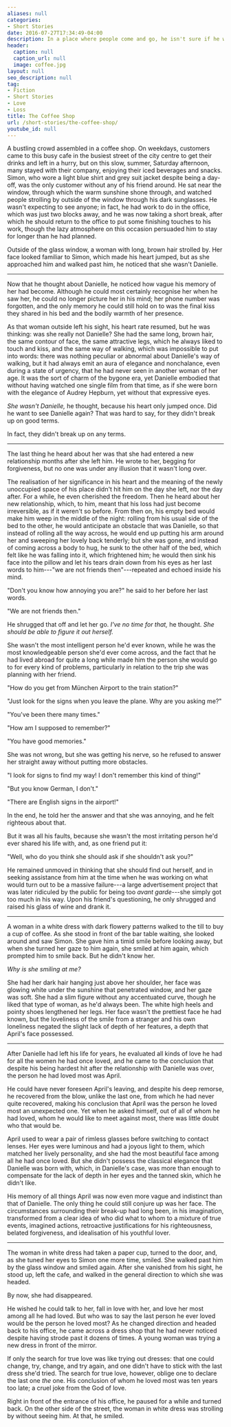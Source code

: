 ```yaml
---
aliases: null
categories:
- Short Stories
date: 2016-07-27T17:34:49-04:00
description: In a place where people come and go, he isn't sure if he wants to bump into her
header:
  caption: null
  caption_url: null
  image: coffee.jpg
layout: null
seo_description: null
tag:
- Fiction
- Short Stories
- Love
- Loss
title: The Coffee Shop
url: /short-stories/the-coffee-shop/
youtube_id: null
---
```


A bustling crowd assembled in a coffee shop. On weekdays, customers came to this busy cafe in the busiest street of the city centre to get their drinks and left in a hurry, but on this slow, summer, Saturday afternoon, many stayed with their company, enjoying their iced beverages and snacks. Simon, who wore a light blue shirt and grey suit jacket despite being a day-off, was the only customer without any of his friend around. He sat near the window, through which the warm sunshine shone through, and watched people strolling by outside of the window through his dark sunglasses. He wasn't expecting to see anyone; in fact, he had work to do in the office, which was just two blocks away, and he was now taking a short break, after which he should return to the office to put some finishing touches to his work, though the lazy atmosphere on this occasion persuaded him to stay for longer than he had planned.

Outside of the glass window, a woman with long, brown hair strolled by. Her face looked familiar to Simon, which made his heart jumped, but as she approached him and walked past him, he noticed that she wasn't Danielle.

***

Now that he thought about Danielle, he noticed how vague his memory of her had become. Although he could most certainly recognise her when he saw her, he could no longer picture her in his mind; her phone number was forgotten, and the only memory he could still hold on to was the final kiss they shared in his bed and the bodily warmth of her presence.

As that woman outside left his sight, his heart rate resumed, but he was thinking: was she really not Danielle? She had the same long, brown hair, the same contour of face, the same attractive legs, which he always liked to touch and kiss, and the same way of walking, which was impossible to put into words: there was nothing peculiar or abnormal about Danielle's way of walking, but it had always emit an aura of elegance and nonchalance, even during a state of urgency, that he had never seen in another woman of her age. It was the sort of charm of the bygone era, yet Danielle embodied that without having watched one single film from that time, as if she were born with the elegance of Audrey Hepburn, yet without that expressive eyes.

*She wasn't Danielle,* he thought, because his heart only jumped once. Did he want to see Danielle again? That was hard to say, for they didn't break up on good terms.

In fact, they didn't break up on any terms.

***

The last thing he heard about her was that she had entered a new relationship months after she left him. He wrote to her, begging for forgiveness, but no one was under any illusion that it wasn't long over.

The realisation of her significance in his heart and the meaning of the newly unoccupied space of his place didn't hit him on the day she left, nor the day after. For a while, he even cherished the freedom. Then he heard about her new relationship, which, to him, meant that his loss had just become irreversible, as if it weren't so before. From then on, his empty bed would make him weep in the middle of the night: rolling from his usual side of the bed to the other, he would anticipate an obstacle that was Danielle, so that instead of rolling all the way across, he would end up putting his arm around her and sweeping her lovely back tenderly; but she was gone, and instead of coming across a body to hug, he sunk to the other half of the bed, which felt like he was falling into it, which frightened him; he would then sink his face into the pillow and let his tears drain down from his eyes as her last words to him---"we are not friends then"---repeated and echoed inside his mind.

"Don't you know how annoying you are?" he said to her before her last words.

"We are not friends then."

He shrugged that off and let her go. *I've no time for that,* he thought. *She should be able to figure it out herself.*

She wasn't the most intelligent person he'd ever known, while he was the most knowledgeable person she'd ever come across, and the fact that he had lived abroad for quite a long while made him the person she would go to for every kind of problems, particularly in relation to the trip she was planning with her friend.

"How do you get from München Airport to the train station?"

"Just look for the signs when you leave the plane. Why are you asking me?"

"You've been there many times."

"How am I supposed to remember?"

"You have good memories."

She was not wrong, but she was getting his nerve, so he refused to answer her straight away without putting more obstacles.

"I look for signs to find my way! I don't remember this kind of thing!"

"But you know German, I don't."

"There are English signs in the airport!"

In the end, he told her the answer and that she was annoying, and he felt righteous about that.

But it was all his faults, because she wasn't the most irritating person he'd ever shared his life with, and, as one friend put it:

"Well, who do you think she should ask if she shouldn't ask you?"

He remained unmoved in thinking that she should find out herself, and in seeking assistance from him at the time when he was working on what would turn out to be a massive failure---a large advertisement project that was later ridiculed by the public for being too *avant garde*---she simply got too much in his way. Upon his friend's questioning, he only shrugged and raised his glass of wine and drank it.

***

A woman in a white dress with dark flowery patterns walked to the till to buy a cup of coffee. As she stood in front of the bar table waiting, she looked around and saw Simon. She gave him a timid smile before looking away, but when she turned her gaze to him again, she smiled at him again, which prompted him to smile back. But he didn't know her.

*Why is she smiling at me?*

She had her dark hair hanging just above her shoulder, her face was glowing white under the sunshine that penetrated window, and her gaze was soft. She had a slim figure without any accentuated curve, though he liked that type of woman, as he'd always been. The white high heels and pointy shoes lengthened her legs. Her face wasn't the prettiest face he had known, but the loveliness of the smile from a stranger and his own loneliness negated the slight lack of depth of her features, a depth that April's face possessed.

***

After Danielle had left his life for years, he evaluated all kinds of love he had for all the women he had once loved, and he came to the conclusion that despite his being hardest hit after the relationship with Danielle was over, the person he had loved most was April.

He could have never foreseen April's leaving, and despite his deep remorse, he recovered from the blow, unlike the last one, from which he had never quite recovered, making his conclusion that April was the person he loved most an unexpected one. Yet when he asked himself, out of all of whom he had loved, whom he would like to meet against most, there was little doubt who that would be.

April used to wear a pair of rimless glasses before switching to contact lenses. Her eyes were luminous and had a joyous light to them, which matched her lively personality, and she had the most beautiful face among all he had once loved. But she didn't possess the classical elegance that Danielle was born with, which, in Danielle's case, was more than enough to compensate for the lack of depth in her eyes and the tanned skin, which he didn't like.

His memory of all things April was now even more vague and indistinct than that of Danielle. The only thing he could still conjure up was her face. The circumstances surrounding their break-up had long been, in his imagination, transformed from a clear idea of who did what to whom to a mixture of true events, imagined actions, retroactive justifications for his righteousness, belated forgiveness, and idealisation of his youthful lover.

***

The woman in white dress had taken a paper cup, turned to the door, and, as she tuned her eyes to Simon one more time, smiled. She walked past him by the glass window and smiled again. After she vanished from his sight, he stood up, left the cafe, and walked in the general direction to which she was headed.

By now, she had disappeared.

He wished he could talk to her, fall in love with her, and love her most among all he had loved. But who was to say the last person he ever loved would be the person he loved most? As he changed direction and headed back to his office, he came across a dress shop that he had never noticed despite having strode past it dozens of times. A young woman was trying a new dress in front of the mirror.

If only the search for true love was like trying out dresses: that one could change, try, change, and try again, and one didn't have to stick with the last dress she'd tried. The search for true love, however, oblige one to declare the last one *the* one. His conclusion of whom he loved most was ten years too late; a cruel joke from the God of love.

Right in front of the entrance of his office, he paused for a while and turned back. On the other side of the street, the woman in white dress was strolling by without seeing him. At that, he smiled.
